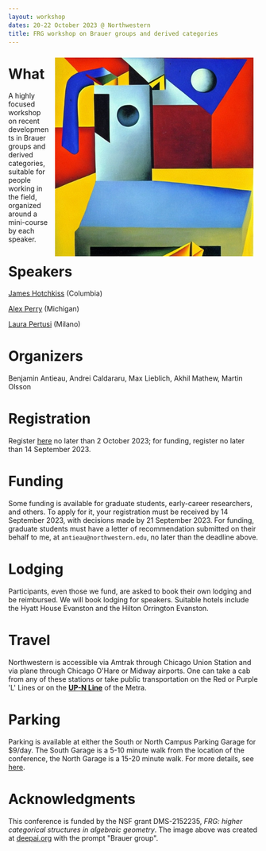 ```yaml
---
layout: workshop
dates: 20-22 October 2023 @ Northwestern
title: FRG workshop on Brauer groups and derived categories
---
```

<div style="display:none">
$
\newcommand\A{\mathrm{A}}
\newcommand\C{\mathrm{C}}
\newcommand\D{\mathrm{D}}
\newcommand\E{\mathrm{E}}
\newcommand\F{\mathrm{F}}
\newcommand\G{\mathrm{G}}
\newcommand\H{\mathrm{H}}
\newcommand\h{\mathrm{h}}
\newcommand\K{\mathrm{K}}
\newcommand\L{\mathrm{L}}
\newcommand\M{\mathrm{M}}
\newcommand\t{\mathrm{t}}
\newcommand{\bA}{\mathbf{A}}
\newcommand{\bG}{\mathbf{G}}
\newcommand{\bH}{\mathbf{H}}
\newcommand{\bT}{\mathbf{T}}
\newcommand{\bW}{\mathbf{W}}
\newcommand{\Gm}{\bG_m}
\newcommand\Ascr{\mathcal{A}}
\newcommand\Cscr{\mathcal{C}}
\newcommand\Dscr{\mathcal{D}}
\newcommand\Escr{\mathcal{E}}
\newcommand\Kscr{\mathcal{K}}
\newcommand\Lscr{\mathcal{L}}
\newcommand\Oscr{\mathcal{O}}
\newcommand\Perfscr{\mathcal{P}\mathrm{erf}}
\newcommand\Acscr{\mathcal{A}\mathrm{c}}
\newcommand\heart{\heartsuit}
\newcommand\cn{\mathrm{cn}}
\newcommand\op{\mathrm{op}}
\newcommand\gr{\mathrm{gr}}
\newcommand\Gr{\mathrm{Gr}}
\newcommand\fil{\mathrm{fil}}
\newcommand\Ho{\mathrm{Ho}}
\newcommand\dR{\mathrm{dR}}
\newcommand\HH{\mathrm{HH}}
\newcommand\HC{\mathrm{HC}}
\newcommand\HP{\mathrm{HP}}
\newcommand\TC{\mathrm{TC}}
\newcommand\TP{\mathrm{TP}}
\newcommand{\bMap}{\mathbf{Map}}
\newcommand{\End}{\mathrm{End}}
\newcommand{\Mod}{\mathrm{Mod}}
\newcommand{\coMod}{\mathrm{coMod}}
\newcommand{\Fun}{\mathrm{Fun}}
\newcommand{\bMap}{\mathbf{Map}}
\newcommand\bE{\mathbf{E}}
\newcommand\bZ{\mathbf{Z}}
\newcommand\bAM{\mathbf{AM}}
\newcommand\bLM{\mathbf{LM}}
\newcommand\Spec{\mathrm{Spec}}
\newcommand\CAlg{\mathrm{CAlg}}
\newcommand\aCAlg{\mathfrak{a}\CAlg}
\newcommand\dCAlg{\mathfrak{d}\CAlg}
$
</div>


<img style="float: right; padding: 10px" width="400" src="../assets/jpg/frg_workshop.jpeg">

# What

A highly focused workshop on recent developments in Brauer groups and derived categories, suitable
for people working in the field, organized around a mini-course by each speaker.

# Speakers

[James Hotchkiss](https://sites.google.com/view/jameshotchkiss/james-hotchkiss) (Columbia)

[Alex Perry](http://www-personal.umich.edu/~arper/) (Michigan)

[Laura Pertusi](http://www.mat.unimi.it/users/pertusi/) (Milano)

# Organizers

Benjamin Antieau, Andrei Caldararu, Max Lieblich, Akhil Mathew, Martin Olsson

# Registration

Register [here](https://forms.gle/XELBPHvf6SHgXCNq7) no later than 2 October 2023; for funding,
register no later than 14 September 2023.

# Funding

Some funding is available for graduate students, early-career researchers, and others. To apply for it, your
registration must be received by 14 September 2023, with decisions made by 21 September 2023.
For funding, graduate students must have a letter of recommendation submitted on their behalf to me,
at ```antieau@northwestern.edu```, no later than the deadline above.

# Lodging

Participants, even those we fund, are asked to book their own lodging and be reimbursed. We will
book lodging for speakers. Suitable hotels include the Hyatt House Evanston and the Hilton Orrington
Evanston.

# Travel

Northwestern is accessible via Amtrak through Chicago Union Station and via plane through Chicago O'Hare or
Midway airports. One can take a cab from any of these stations or take public transportation on the Red or
Purple 'L' Lines or on the **[UP-N
Line](https://ridertools.metrarail.com/maps-schedules/train-lines/UP-N)** of the Metra.

# Parking

Parking is available at either the South or North Campus Parking Garage for $9/day.
The South Garage is a 5-10 minute walk from 
the location of the conference, the North Garage is a 15-20 minute walk.
For more details, see
[here](https://www.northwestern.edu/transportation-parking/evanston-parking/).

# Acknowledgments

This conference is funded by the NSF grant DMS-2152235, _FRG: higher categorical structures in
algebraic geometry_.
The image above was created at
[deepai.org](https://deepai.org/machine-learning-model/abstract-painting-generator) with the prompt
"Brauer group".
